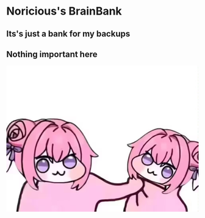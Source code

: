 # Noricious's BrainBank
## Its's just a bank for my backups
## Nothing important here

![猫猫](https://github.com/noricious/noricious.github.io/blob/main/doro.jpg)
